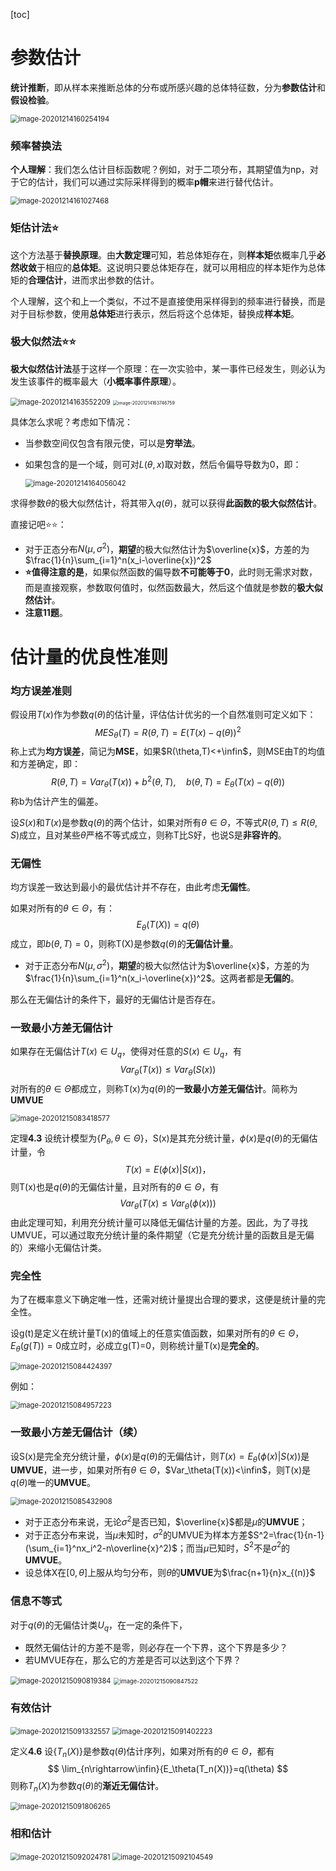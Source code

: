 [toc]

# 参数估计

**统计推断**，即从样本来推断总体的分布或所感兴趣的总体特征数，分为**参数估计**和**假设检验**。

<img src="数理统计复习2.assets/image-20201214160254194.png" alt="image-20201214160254194" style="zoom:80%;" />



### 频率替换法

**个人理解**：我们怎么估计目标函数呢？例如，对于二项分布，其期望值为np，对于它的估计，我们可以通过实际采样得到的概率**p帽**来进行替代估计。

<img src="数理统计复习2.assets/image-20201214161027468.png" alt="image-20201214161027468" style="zoom:80%;" />



### 矩估计法:star:

这个方法基于**替换原理**。由**大数定理**可知，若总体矩存在，则**样本矩**依概率几乎**必然收敛**于相应的**总体矩**。这说明只要总体矩存在，就可以用相应的样本矩作为总体矩的**合理估计**，进而求出参数的估计。

个人理解，这个和上一个类似，不过不是直接使用采样得到的频率进行替换，而是对于目标参数，使用**总体矩**进行表示，然后将这个总体矩，替换成**样本矩**。



### 极大似然法:star::star:

**极大似然估计法**基于这样一个原理：在一次实验中，某一事件已经发生，则必认为发生该事件的概率最大（**小概率事件原理**）。

<img src="数理统计复习2.assets/image-20201214163552209.png" alt="image-20201214163552209" style="zoom:80%;" />

<img src="数理统计复习2.assets/image-20201214163746759.png" alt="image-20201214163746759" style="zoom: 50%;" />

具体怎么求呢？考虑如下情况：

- 当参数空间仅包含有限元使，可以是**穷举法**。

- 如果包含的是一个域，则可对$L(\theta,x)$取对数，然后令偏导导数为0，即：

    <img src="数理统计复习2.assets/image-20201214164056042.png" alt="image-20201214164056042" style="zoom:80%;" />

求得参数$\theta$的极大似然估计，将其带入$q(\theta)$，就可以获得**此函数的极大似然估计**。

直接记吧:star::star:：

- 对于正态分布$N(\mu,\sigma^2)$，**期望**的极大似然估计为$\overline{x}$，方差的为$\frac{1}{n}\sum_{i=1}^n(x_i-\overline{x})^2$
- **:star:值得注意的是**，如果似然函数的偏导数**不可能等于0**，此时则无需求对数，而是直接观察，参数取何值时，似然函数最大，然后这个值就是参数的**极大似然估计**。
- **注意11题**。



# 估计量的优良性准则

### 均方误差准则

假设用$T(x)$作为参数$q(\theta)$的估计量，评估估计优劣的一个自然准则可定义如下：
$$
MES_{\theta}(T)=R(\theta,T)=E(T(x)-q(\theta))^2
$$
称上式为**均方误差**，简记为**MSE**，如果$R(\theta,T)<+\infin$，则MSE由T的均值和方差确定，即：
$$
R(\theta,T)=Var_{\theta}(T(x))+b^2(\theta,T),\quad b(\theta,T)=E_{\theta}(T(x)-q(\theta))
$$
称b为估计产生的偏差。

设$S(x)$和$T(x)$是参数$q(\theta)$的两个估计，如果对所有$\theta\in\Theta$，不等式$R(\theta,T)\leq R(\theta,S)$成立，且对某些$\theta$严格不等式成立，则称T比S好，也说S是**非容许的**。

### 无偏性

均方误差一致达到最小的最优估计并不存在，由此考虑**无偏性**。

如果对所有的$\theta\in\Theta$，有：
$$
E_\theta(T(X))=q(\theta)
$$
成立，即$b(\theta,T)=0$，则称T(X)是参数$q(\theta)$的**无偏估计量**。

+ 对于正态分布$N(\mu,\sigma^2)$，**期望**的极大似然估计为$\overline{x}$，方差的为$\frac{1}{n}\sum_{i=1}^n(x_i-\overline{x})^2$。这两者都是**无偏的**。

那么在无偏估计的条件下，最好的无偏估计是否存在。

### 一致最小方差无偏估计

如果存在无偏估计$T(x)\in U_q$，使得对任意的$S(x)\in U_q$，有
$$
Var_\theta(T(x))\leq Var_\theta(S(x))
$$
对所有的$\theta \in \Theta$都成立，则称T(x)为$q(\theta)$的**一致最小方差无偏估计**。简称为**UMVUE**

<img src="数理统计复习2.assets/image-20201215083418577.png" alt="image-20201215083418577" style="zoom:80%;" />

定理**4.3**	设统计模型为$\{P_\theta,\theta \in \Theta\}$，S(x)是其充分统计量，$\phi(x)$是$q(\theta)$的无偏估计量，令
$$
T(x)=E(\phi(x)|S(x))，
$$
则T(x)也是$q(\theta)$的无偏估计量，且对所有的$\theta \in \Theta$，有
$$
Var_\theta(T(x)\leq Var_\theta(\phi(x)))
$$
由此定理可知，利用充分统计量可以降低无偏估计量的方差。因此，为了寻找UMVUE，可以通过取充分统计量的条件期望（它是充分统计量的函数且是无偏的）来缩小无偏估计类。

### 完全性

为了在概率意义下确定唯一性，还需对统计量提出合理的要求，这便是统计量的完全性。

设g(t)是定义在统计量T(x)的值域上的任意实值函数，如果对所有的$\theta \in \Theta$，$E_\theta(g(T))=0$成立时，必成立g(T)=0，则称统计量T(x)是**完全的**。

<img src="数理统计复习2.assets/image-20201215084424397.png" alt="image-20201215084424397" style="zoom:80%;" />

例如：

<img src="数理统计复习2.assets/image-20201215084957223.png" alt="image-20201215084957223" style="zoom:80%;" />

### 一致最小方差无偏估计（续）

设S(x)是完全充分统计量，$\phi(x)$是$q(\theta)$的无偏估计，则$T(x)=E_\theta(\phi(x)|S(x))$是**UMVUE**，进一步，如果对所有$\theta \in \Theta$，$Var_\theta(T(x))<\infin$，则T(x)是$q(\theta)$唯一的**UMVUE**。

<img src="数理统计复习2.assets/image-20201215085432908.png" alt="image-20201215085432908" style="zoom:80%;" />

+ 对于正态分布来说，无论$\sigma^2$是否已知，$\overline{x}$都是$\mu$的**UMVUE**；
+ 对于正态分布来说，当$\mu$未知时，$\sigma^2$的UMVUE为样本方差$S^2=\frac{1}{n-1}(\sum_{i=1}^nx_i^2-n\overline{x}^2)$；而当$\mu$已知时，$S^2$不是$\sigma^2$的**UMVUE**。
+ 设总体X在$[0,\theta]$上服从均匀分布，则$\theta$的**UMVUE**为$\frac{n+1}{n}x_{(n)}$

### 信息不等式

对于$q(\theta)$的无偏估计类$U_q$，在一定的条件下，

+ 既然无偏估计的方差不是零，则必存在一个下界，这个下界是多少？
+ 若UMVUE存在，那么它的方差是否可以达到这个下界？

<img src="数理统计复习2.assets/image-20201215090819384.png" alt="image-20201215090819384" style="zoom:80%;" />

<img src="数理统计复习2.assets/image-20201215090847522.png" alt="image-20201215090847522" style="zoom: 67%;" />

### 有效估计

<img src="数理统计复习2.assets/image-20201215091332557.png" alt="image-20201215091332557" style="zoom:80%;" />

<img src="数理统计复习2.assets/image-20201215091402223.png" alt="image-20201215091402223" style="zoom:80%;" />

定义**4.6**	设$\{T_n(X)\}$是参数$q(\theta)$估计序列，如果对所有的$\theta \in \Theta$，都有
$$
\lim_{n\rightarrow\infin}{E_\theta(T_n(X))}=q(\theta)
$$
则称$T_n(X)$为参数$q(\theta)$的**渐近无偏估计**。

<img src="数理统计复习2.assets/image-20201215091806265.png" alt="image-20201215091806265" style="zoom:80%;" />

### 相和估计

<img src="数理统计复习2.assets/image-20201215092024781.png" alt="image-20201215092024781" style="zoom:80%;" />

<img src="数理统计复习2.assets/image-20201215092104549.png" alt="image-20201215092104549" style="zoom:80%;" />
